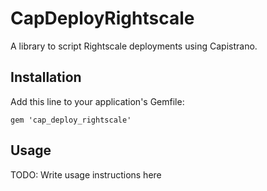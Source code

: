 # CapDeployRightscale

A library to script Rightscale deployments using Capistrano.

## Installation

Add this line to your application's Gemfile:

    gem 'cap_deploy_rightscale'

## Usage

TODO: Write usage instructions here
